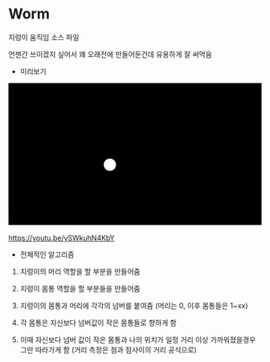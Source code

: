 # Worm

지렁이 움직임 소스 파일

언젠간 쓰이겠지 싶어서 꽤 오래전에 만들어둔건데 유용하게 잘 써먹음

- 미리보기

![preview_1](preview1.gif)

https://youtu.be/ySWkuhN4KbY


- 전체적인 알고리즘

1. 지렁이의 머리 역할을 할 부분을 만들어줌

2. 지렁이 몸통 역할을 할 부분들을 만들어줌

3. 지렁이의 몸통과 머리에 각각의 넘버를 붙여줌 (머리는 0, 이후 몸통들은 1~xx)

4. 각 몸통은 자신보다 넘버값이 작은 몸통들로 향하게 함

5. 이때 자신보다 넘버 값이 작은 몸통과 나의 위치가 일정 거리 이상 가까워졌을경우 그만 따라가게 함 (거리 측정은 점과 점사이의 거리 공식으로)
